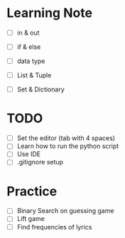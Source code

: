 # Learning Note
 - [ ] in & out
 - [ ] if & else
 - [ ] data type
 - [ ] List & Tuple
 - [ ] Set & Dictionary


# TODO
 - [ ] Set the editor (tab with 4 spaces)
 - [ ] Learn how to run the python script
 - [ ] Use IDE
 - [ ] .gitignore setup

# Practice
 - [ ] Binary Search on guessing game
 - [ ] Lift game
 - [ ] Find frequencies of lyrics
